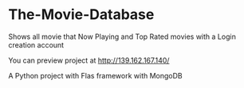# The-Movie-Database
Shows all movie that Now Playing and Top Rated movies with a Login creation account 

You can preview project at http://139.162.167.140/

A Python project with Flas framework with MongoDB
